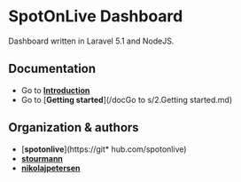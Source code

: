# SpotOnLive Dashboard

Dashboard written in Laravel 5.1 and NodeJS.

## Documentation

* Go to [**Introduction**](/docs/1.Introduction.md)
* Go to [**Getting started**](/docGo to s/2.Getting started.md)

## Organization & authors
* [**spotonlive**](https://git* hub.com/spotonlive)
* [**stourmann**](https://github.com/stoumann)
* [**nikolajpetersen**](https://github.com/Nikolajpetersen)